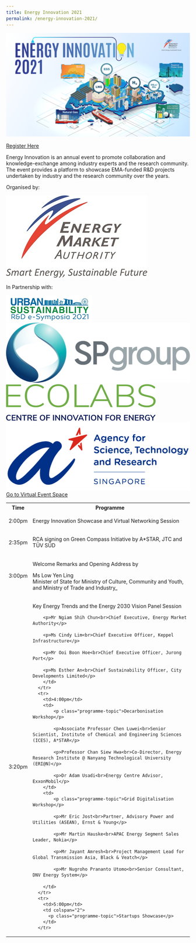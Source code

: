 ```yaml
---
title: Energy Innovation 2021
permalink: /energy-innovation-2021/
---
```

![Energy Innovation 2021](/images/banner-concept.png)

<div class="btn-register-container">
	<a href="https://form.gov.sg/60d3f45c3a4de400130b2c7d" class="bp-button is-secondary is-uppercase search-button">Register Here <span class="sgds-icon sgds-icon-external"></span></a>
</div>

Energy Innovation is an annual event to promote collaboration and knowledge-exchange among industry experts and the research community. The event provides a platform to showcase EMA-funded R&D projects undertaken by industry and the research community over the years.

<div class="organiser-logos-container">
	<div class="organiser-wrapper">
		<p>Organised by:</p>
		<div class="logo-wrapper ema-logo">
			<img src="/images/ema-logo-resize.jpg" alt="EMA logo" />
		</div>
	</div>
	<div class="partners-wrapper">
		<p>In Partnership with:</p>
		<div class="partner-logos-container">
			<div class="partner-logo-wrapper">
				<img src="/images/us-e-symposia.jpg" alt="Urban Sustainability e-Symposia" />
			</div>
			<div class="partner-logo-wrapper">
				<img src="/images/sp-group.png" alt="SP Group" />
			</div>
			<div class="partner-logo-wrapper">
				<img src="/images/ecolabs.svg" alt="EcoLabs" />
			</div>
			<div class="partner-logo-wrapper">
				<img src="/images/a-star.png" alt="A*STAR" />
			</div>
		</div>
	</div>
</div>


<div class="btn-register-container">
	<a href="/energy-innovation-2021/virtual-event/" class="bp-button is-secondary is-uppercase search-button">Go to Virtual Event Space <span class="sgds-icon sgds-icon-external"></span></a>
</div>

<div class="program-tbl-container">
  <table>
	  <tr>
	    <th>Time</th>
	    <th colspan="2">Programme</th>
	  </tr>
	  <tr>
	    <td>2:00pm</td>
	    <td colspan="2"><p class="programme-topic">Energy Innovation Showcase and Virtual Networking Session</p></td>
	  </tr>
	  <tr>
	    <td>2:35pm</td>
	    <td colspan="2"><p class="programme-topic">RCA signing on Green Compass Initiative by A*STAR, JTC and TÜV SÜD</p></td>
	  </tr>
	  <tr>
	    <td>3:00pm</td>
	    <td colspan="2">
	      <p class="programme-topic">Welcome Remarks and Opening Address by</p>
	  	  <p>Ms Low Yen Ling<br>Minister of State for Ministry of Culture, Community and Youth, and Ministry of Trade and Industry_</p>
	    </td>
	  </tr>
	  <tr>
	    <td>3:20pm</td>
	    <td colspan="2">
	      <p class="programme-topic">Key Energy Trends and the Energy 2030 Vision Panel Session</p>
	  	
	  	<p>Mr Ngiam Shih Chun<br>Chief Executive, Energy Market Authority</p>
	  	
	  	<p>Ms Cindy Lim<br>Chief Executive Officer, Keppel Infrastructure</p>
	  	
	  	<p>Mr Ooi Boon Hoe<br>Chief Executive Officer, Jurong Port</p>
	  	
	  	<p>Ms Esther An<br>Chief Sustainability Officer, City Developments Limited</p>
	    </td>
	  </tr>
	  <tr>
	    <td>4:00pm</td>
	    <td>
			<p class="programme-topic">Decarbonisation Workshop</p>
			
			<p>Associate Professor Chen Luwei<br>Senior Scientist, Institute of Chemical and Engineering Sciences (ICES), A*STAR</p>
			
			<p>Professor Chan Siew Hwa<br>Co-Director, Energy Research Institute @ Nanyang Technological University (ERI@N)</p>
			
			<p>Dr Adam Usadi<br>Energy Centre Advisor, ExxonMobil</p>
		</td>
	    <td>
			<p class="programme-topic">Grid Digitalisation Workshop</p>
			
			<p>Mr Eric Jost<br>Partner, Advisory Power and Utilities (ASEAN), Ernst & Young</p>
			
			<p>Mr Martin Hauske<br>APAC Energy Segment Sales Leader, Nokia</p>
			
		    <p>Mr Jayant Amresh<br>Project Management Lead for Global Transmission Asia, Black & Veatch</p>
		    
			<p>Mr Nugroho Prananto Utomo<br>Senior Consultant, DNV Energy System</p>
			
		</td>
	  </tr>
	  <tr>
	    <td>5:00pm</td>
	    <td colspan="2">
		  <p class="programme-topic">Startups Showcase</p>
		</td>
	  </tr>
  </table>
</div>
